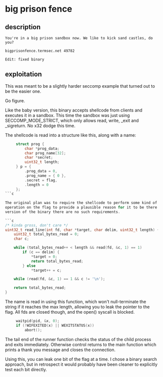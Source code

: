 # big prison fence

## description

```text
You're in a big prison sandbox now. We like to kick sand castles, do you?

bigprisonfence.termsec.net 49782

Edit: fixed binary
```

## exploitation

This was meant to be a slightly harder seccomp example that turned out to be
the easier one.

Go figure.

Like the baby version, this binary accepts shellcode from clients and executes
it in a sandbox. This time the sandbox was just using SECCOMP_MODE_STRICT,
which only allows read, write, _exit and _sigreturn. No x32 dodge this time.

The shellcode is read into a structure like this, along with a name:

```c
     struct prog {
         char *prog_data;
         char prog_name[32];
         char *secret;
         uint32_t length;
     } p = {
         .prog_data = 0,
         .prog_name = { 0 },
         .secret = flag,
         .length = 0
     };
```c
 
The original plan was to require the shellcode to perform some kind of
operation on the flag to provide a plausible reason for it to be there. In this
version of the binary there are no such requirements.

```c
/* kinda gross, don't care */
uint32_t read_line(int fd, char *target, char delim, uint32_t length) {
    uint32_t total_bytes_read = 0;
    char c;

    while (total_bytes_read++ < length && read(fd, &c, 1) == 1)
        if (c == delim) {
            *target = 0;
            return total_bytes_read;
        } else
            *target++ = c;

    while (read(fd, &c, 1) == 1 && c != '\n');

    return total_bytes_read;
}
```

The name is read in using this function, which won't null-terminate the string
if it reaches the max length, allowing you to leak the pointer to the flag. All
fds are closed though, and the open() syscall is blocked.

```c
     waitpid(pid, &x, 0);
     if (!WIFEXITED(x) || WEXITSTATUS(x))
         abort();
```

The tail end of the runner function checks the status of the child process and
exits immediately. Otherwise control returns to the main function which prints
a thank you message and closes the connection.

Using this, you can leak one bit of the flag at a time. I chose a binary search
approach, but in retrospect it would probably have been cleaner to explicitly
test each bit directly.
